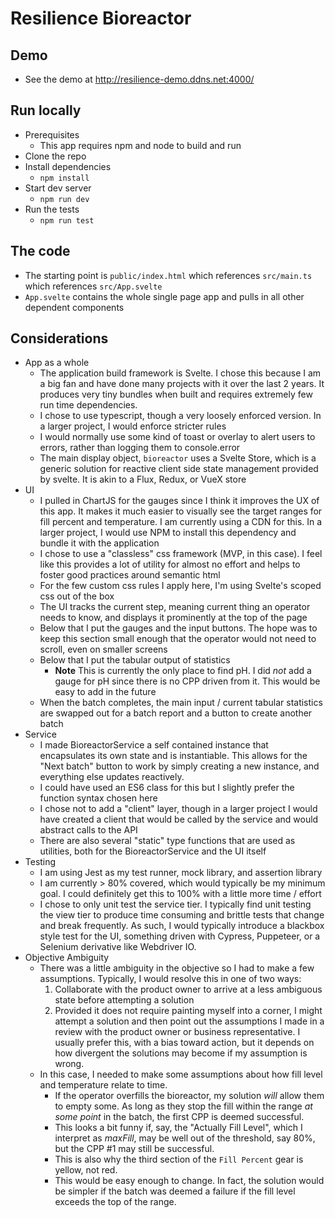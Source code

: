 # Resilience Bioreactor

## Demo
* See the demo at http://resilience-demo.ddns.net:4000/
## Run locally
* Prerequisites
    * This app requires npm and node to build and run
* Clone the repo
* Install dependencies
    * `npm install`
* Start dev server
    * `npm run dev`
* Run the tests
    * `npm run test`

## The code
* The starting point is `public/index.html` which references `src/main.ts` which references `src/App.svelte`
* `App.svelte` contains the whole single page app and pulls in all other dependent components

## Considerations
* App as a whole
    * The application build framework is Svelte.  I chose this because I am a big fan and have done many projects with it over the last 2 years.  It produces very tiny bundles when built and requires extremely few run time dependencies.
    * I chose to use typescript, though a very loosely enforced version.  In a larger project, I would enforce stricter rules
    * I would normally use some kind of toast or overlay to alert users to errors, rather than logging them to console.error
    * The main display object, `bioreactor` uses a Svelte Store, which is a generic solution for reactive client side state management provided by svelte.  It is akin to a Flux, Redux, or VueX store
* UI
    * I pulled in ChartJS for the gauges since I think it improves the UX of this app.  It makes it much easier to visually see the target ranges for fill percent and temperature.  I am currently using a CDN for this.  In a larger project, I would use NPM to install this dependency and bundle it with the application
    * I chose to use a "classless" css framework (MVP, in this case).  I feel like this provides a lot of utility for almost no effort and helps to foster good practices around semantic html
    * For the few custom css rules I apply here, I'm using Svelte's scoped css out of the box
    * The UI tracks the current step, meaning current thing an operator needs to know, and displays it prominently at the top of the page
    * Below that I put the gauges and the input buttons.  The hope was to keep this section small enough that the operator would not need to scroll, even on smaller screens
    * Below that I put the tabular output of statistics
        * **Note** This is currently the only place to find pH.  I did _not_ add a gauge for pH since there is no CPP driven from it.  This would be easy to add in the future
    * When the batch completes, the main input / current tabular statistics are swapped out for a batch report and a button to create another batch
* Service
    * I made BioreactorService a self contained instance that encapsulates its own state and is instantiable.  This allows for the "Next batch" button to work by simply creating a new instance, and everything else updates reactively.
    * I could have used an ES6 class for this but I slightly prefer the function syntax chosen here
    * I chose not to add a "client" layer, though in a larger project I would have created a client that would be called by the service and would abstract calls to the API
    * There are also several "static" type functions that are used as utilities, both for the BioreactorService and the UI itself
* Testing
    * I am using Jest as my test runner, mock library, and assertion library
    * I am currently > 80% covered, which would typically be my minimum goal.  I could definitely get this to 100% with a little more time / effort
    * I chose to only unit test the service tier.  I typically find unit testing the view tier to produce time consuming and brittle tests that change and break frequently.  As such, I would typically introduce a blackbox style test for the UI, something driven with Cypress, Puppeteer, or a Selenium derivative like Webdriver IO.
* Objective Ambiguity
    * There was a little ambiguity in the objective so I had to make a few assumptions.  Typically, I would resolve this in one of two ways:
        1. Collaborate with the product owner to arrive at a less ambiguous state before attempting a solution
        1. Provided it does not require painting myself into a corner, I might attempt a solution and then point out the assumptions I made in a review with the product owner or business representative.  I usually prefer this, with a bias toward action, but it depends on how divergent the solutions may become if my assumption is wrong.
    * In this case, I needed to make some assumptions about how fill level and temperature relate to time.
        * If the operator overfills the bioreactor, my solution _will_ allow them to empty some.  As long as they stop the fill within the range _at some point_ in the batch, the first CPP is deemed successful.  
        * This looks a bit funny if, say, the "Actually Fill Level", which I interpret as _maxFill_, may be well out of the threshold, say 80%, but the CPP #1 may still be successful.
        * This is also why the third section of the `Fill Percent` gear is yellow, not red.  
        * This would be easy enough to change.  In fact, the solution would be simpler if the batch was deemed a failure if the fill level exceeds the top of the range.